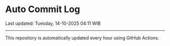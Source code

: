 # Auto Commit Log

Last updated: Tuesday, 14-10-2025 04:11 WIB

---

This repository is automatically updated every hour using GitHub Actions.
